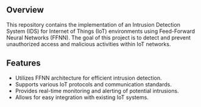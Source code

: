 ## Overview
This repository contains the implementation of an Intrusion Detection System (IDS) for Internet of Things (IoT) environments using Feed-Forward Neural Networks (FFNN). The goal of this project is to detect and prevent unauthorized access and malicious activities within IoT networks.

## Features
- Utilizes FFNN architecture for efficient intrusion detection.
- Supports various IoT protocols and communication standards.
- Provides real-time monitoring and alerting of potential intrusions.
- Allows for easy integration with existing IoT systems.
